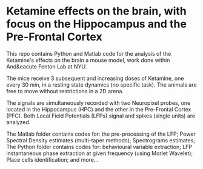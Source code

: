 # Ketamine effects on the brain, with focus on the Hippocampus and the Pre-Frontal Cortex 

This repo contains Python and Matlab code for the analysis of the Ketamine's effects on the brain a mouse model, work done within And&eacute Fenton Lab at NYU.

The mice receive 3 subsequent and increasing doses of Ketamine, one every 30 min, in a resting state dynamics (no specific task). The animals are free to move without restrictions in a 2D arena. </br>

The signals are simultaneously recorded with two Neuropixel probes, one located in the Hippocampus (HPC) and the other in the Pre-Frontal Cortex (PFC). Both Local Field Potentials (LFPs) signal and spikes (single units) are analyzed. </br>

The Matlab folder contains codes for: the pre-processing of the LFP; Power Spectral Density estimates (multi-taper methods); Spectrograms estimates; </br>
The Python folder contains codes for: behavioural variable extraction; LFP instantaneous phase extraction at given frequency (using Morlet Wavelet); Place cells identification; and more...
